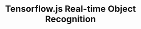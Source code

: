 ---
title: "Tensorflow.js Real-time Object Recognition"
excerpt: ""
collection: projects
websiteurl: "https://pbyte.codesandbox.io/"
slidesurl: "/files/sydney_slides.pdf"
codeurl: "https://github.com/itsuncheng/gometro"
award: "Top 2 Pitch Teams"
description: "This project is created while I was attending the Sydney | Hong Kong Ideation Exchange Program partnered between HKUST and the Macquarie University. The topic is about how to make the transportation, specifically the metro system, more sustainable in Sydney and Hong Kong according to the UN Sustainable Development Goals. Our idea was to provide a platform for the metro company to incorporate camera vision technology to their surveillance cameras already existing in the stations, to more effectively synchronize the trains between stations to minimize the waiting times for passengers."
---